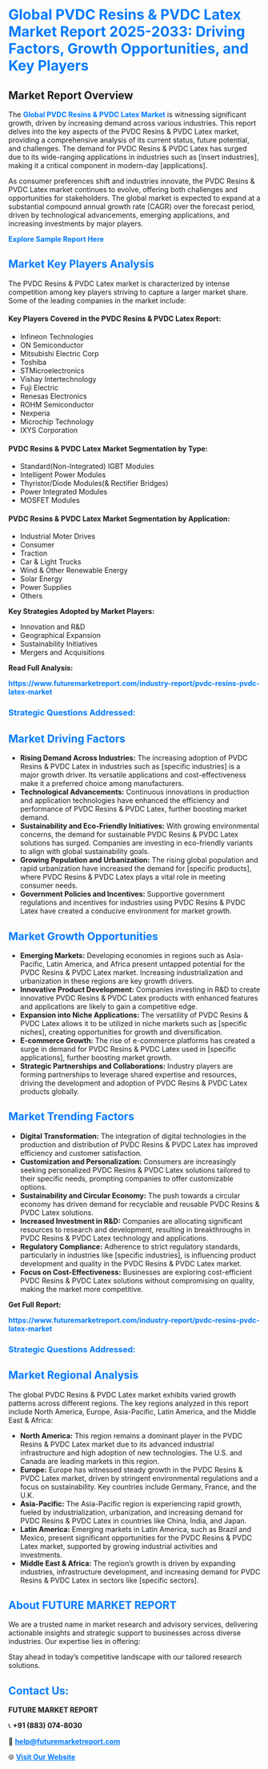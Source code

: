 <h1 style="color: #007BFF;">Global PVDC Resins & PVDC Latex Market Report 2025-2033: Driving Factors, Growth Opportunities, and Key Players</h1>

<section id="overview">
<h2>Market Report Overview</h2>
<p>The <a href="https://www.futuremarketreport.com/industry-report/pvdc-resins-pvdc-latex-market" style="color: #007BFF; text-decoration: none;"><strong>Global PVDC Resins & PVDC Latex Market</strong></a> is witnessing significant growth, driven by increasing demand across various industries. This report delves into the key aspects of the PVDC Resins & PVDC Latex market, providing a comprehensive analysis of its current status, future potential, and challenges. The demand for PVDC Resins & PVDC Latex has surged due to its wide-ranging applications in industries such as [insert industries], making it a critical component in modern-day [applications].</p>
<p>As consumer preferences shift and industries innovate, the PVDC Resins & PVDC Latex market continues to evolve, offering both challenges and opportunities for stakeholders. The global market is expected to expand at a substantial compound annual growth rate (CAGR) over the forecast period, driven by technological advancements, emerging applications, and increasing investments by major players.</p>
</section>

<section id="overview">
<p><a href="https://www.futuremarketreport.com/request-sample/reportId=37764" style="color: #007BFF; text-decoration: none;"><strong>Explore Sample Report Here</strong></a></p>
</section>

<section id="key-players">
<h2 style="color: #007BFF;">Market Key Players Analysis</h2>
<p>The PVDC Resins & PVDC Latex market is characterized by intense competition among key players striving to capture a larger market share. Some of the leading companies in the market include:</p>
<h4>Key Players Covered in the PVDC Resins & PVDC Latex Report:</h4>
<ul><li>Infineon Technologies</li><li>ON Semiconductor</li><li>Mitsubishi Electric Corp</li><li>Toshiba</li><li>STMicroelectronics</li><li>Vishay Intertechnology</li><li>Fuji Electric</li><li>Renesas Electronics</li><li>ROHM Semiconductor</li><li>Nexperia</li><li>Microchip Technology</li><li>IXYS Corporation</li></ul>
<h4>PVDC Resins & PVDC Latex Market Segmentation by Type:</h4>
<ul><li>Standard(Non-Integrated) IGBT Modules</li><li>Intelligent Power Modules</li><li>Thyristor/Diode Modules(&amp; Rectifier Bridges)</li><li>Power Integrated Modules</li><li>MOSFET Modules</li></ul>

<h4>PVDC Resins & PVDC Latex Market Segmentation by Application:</h4>
<ul><li>Industrial Moter Drives</li><li>Consumer</li><li>Traction</li><li>Car &amp; Light Trucks</li><li>Wind &amp; Other Renewable Energy</li><li>Solar Energy</li><li>Power Supplies</li><li>Others</li></ul>
<p><strong>Key Strategies Adopted by Market Players:</strong></p>
<ul>
<li>Innovation and R&D</li>
<li>Geographical Expansion</li>
<li>Sustainability Initiatives</li>
<li>Mergers and Acquisitions</li>
</ul>
</section>

<section>
<p><strong>Read Full Analysis: </strong></p><a href="https://www.futuremarketreport.com/industry-report/pvdc-resins-pvdc-latex-market" style="color: #007BFF; text-decoration: none;"><strong>https://www.futuremarketreport.com/industry-report/pvdc-resins-pvdc-latex-market</strong></a>
<h3 style="color: #007BFF;">Strategic Questions Addressed:</h3>
</section>

<section id="driving-factors">
<h2 style="color: #007BFF;">Market Driving Factors</h2>
<ul>
<li><strong>Rising Demand Across Industries:</strong> The increasing adoption of PVDC Resins & PVDC Latex in industries such as [specific industries] is a major growth driver. Its versatile applications and cost-effectiveness make it a preferred choice among manufacturers.</li>
<li><strong>Technological Advancements:</strong> Continuous innovations in production and application technologies have enhanced the efficiency and performance of PVDC Resins & PVDC Latex, further boosting market demand.</li>
<li><strong>Sustainability and Eco-Friendly Initiatives:</strong> With growing environmental concerns, the demand for sustainable PVDC Resins & PVDC Latex solutions has surged. Companies are investing in eco-friendly variants to align with global sustainability goals.</li>
<li><strong>Growing Population and Urbanization:</strong> The rising global population and rapid urbanization have increased the demand for [specific products], where PVDC Resins & PVDC Latex plays a vital role in meeting consumer needs.</li>
<li><strong>Government Policies and Incentives:</strong> Supportive government regulations and incentives for industries using PVDC Resins & PVDC Latex have created a conducive environment for market growth.</li>
</ul>
</section>

<section id="growth-opportunities">
<h2 style="color: #007BFF;">Market Growth Opportunities</h2>
<ul>
<li><strong>Emerging Markets:</strong> Developing economies in regions such as Asia-Pacific, Latin America, and Africa present untapped potential for the PVDC Resins & PVDC Latex market. Increasing industrialization and urbanization in these regions are key growth drivers.</li>
<li><strong>Innovative Product Development:</strong> Companies investing in R&D to create innovative PVDC Resins & PVDC Latex products with enhanced features and applications are likely to gain a competitive edge.</li>
<li><strong>Expansion into Niche Applications:</strong> The versatility of PVDC Resins & PVDC Latex allows it to be utilized in niche markets such as [specific niches], creating opportunities for growth and diversification.</li>
<li><strong>E-commerce Growth:</strong> The rise of e-commerce platforms has created a surge in demand for PVDC Resins & PVDC Latex used in [specific applications], further boosting market growth.</li>
<li><strong>Strategic Partnerships and Collaborations:</strong> Industry players are forming partnerships to leverage shared expertise and resources, driving the development and adoption of PVDC Resins & PVDC Latex products globally.</li>
</ul>
</section>

<section id="trending-factors">
<h2 style="color: #007BFF;">Market Trending Factors</h2>
<ul>
<li><strong>Digital Transformation:</strong> The integration of digital technologies in the production and distribution of PVDC Resins & PVDC Latex has improved efficiency and customer satisfaction.</li>
<li><strong>Customization and Personalization:</strong> Consumers are increasingly seeking personalized PVDC Resins & PVDC Latex solutions tailored to their specific needs, prompting companies to offer customizable options.</li>
<li><strong>Sustainability and Circular Economy:</strong> The push towards a circular economy has driven demand for recyclable and reusable PVDC Resins & PVDC Latex solutions.</li>
<li><strong>Increased Investment in R&D:</strong> Companies are allocating significant resources to research and development, resulting in breakthroughs in PVDC Resins & PVDC Latex technology and applications.</li>
<li><strong>Regulatory Compliance:</strong> Adherence to strict regulatory standards, particularly in industries like [specific industries], is influencing product development and quality in the PVDC Resins & PVDC Latex market.</li>
<li><strong>Focus on Cost-Effectiveness:</strong> Businesses are exploring cost-efficient PVDC Resins & PVDC Latex solutions without compromising on quality, making the market more competitive.</li>
</ul>
</section>

<section>
<p><strong>Get Full Report: </strong></p><a href="https://www.futuremarketreport.com/industry-report/pvdc-resins-pvdc-latex-market" style="color: #007BFF; text-decoration: none;"><strong>https://www.futuremarketreport.com/industry-report/pvdc-resins-pvdc-latex-market</strong></a>
<h3 style="color: #007BFF;">Strategic Questions Addressed:</h3>
</section>


<section id="regional-analysis">
<h2 style="color: #007BFF;">Market Regional Analysis</h2>
<p>The global PVDC Resins & PVDC Latex market exhibits varied growth patterns across different regions. The key regions analyzed in this report include North America, Europe, Asia-Pacific, Latin America, and the Middle East & Africa:</p>
<ul>
<li><strong>North America:</strong> This region remains a dominant player in the PVDC Resins & PVDC Latex market due to its advanced industrial infrastructure and high adoption of new technologies. The U.S. and Canada are leading markets in this region.</li>
<li><strong>Europe:</strong> Europe has witnessed steady growth in the PVDC Resins & PVDC Latex market, driven by stringent environmental regulations and a focus on sustainability. Key countries include Germany, France, and the U.K.</li>
<li><strong>Asia-Pacific:</strong> The Asia-Pacific region is experiencing rapid growth, fueled by industrialization, urbanization, and increasing demand for PVDC Resins & PVDC Latex in countries like China, India, and Japan.</li>
<li><strong>Latin America:</strong> Emerging markets in Latin America, such as Brazil and Mexico, present significant opportunities for the PVDC Resins & PVDC Latex market, supported by growing industrial activities and investments.</li>
<li><strong>Middle East & Africa:</strong> The region’s growth is driven by expanding industries, infrastructure development, and increasing demand for PVDC Resins & PVDC Latex in sectors like [specific sectors].</li>
</ul>
</section>

<footer>
<h2 style="color: #007BFF;">About FUTURE MARKET REPORT</h2>
<p>We are a trusted name in market research and advisory services, delivering actionable insights and strategic support to businesses across diverse industries. Our expertise lies in offering:</p>

<p>Stay ahead in today’s competitive landscape with our tailored research solutions.</p>

<h2 style="color: #007BFF;">Contact Us:</h2>
<p><strong>FUTURE MARKET REPORT</strong></p>
<p>📞 <strong>+91 (883) 074-8030</strong></p>
<p>📧 <strong><a href="mailto:help@futuremarketreport.com" style="color: #007BFF;">help@futuremarketreport.com</a></strong></p>
<p>🌐 <strong><a href="https://www.futuremarketreport.com/" style="color: #007BFF;">Visit Our Website</a></strong></p>
</footer>